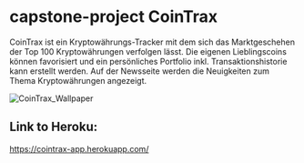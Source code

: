 # capstone-project CoinTrax
CoinTrax ist ein Kryptowährungs-Tracker mit dem sich das Marktgeschehen der Top 100 Kryptowährungen verfolgen lässt. Die eigenen Lieblingscoins können favorisiert und ein persönliches Portfolio inkl. Transaktionshistorie kann erstellt werden. Auf der Newsseite werden die Neuigkeiten zum Thema Kryptowährungen angezeigt.

![CoinTrax_Wallpaper](https://user-images.githubusercontent.com/40062470/124514846-3fee6b80-ddde-11eb-9924-9aab5efe37e4.png)

## Link to Heroku: 
https://cointrax-app.herokuapp.com/
